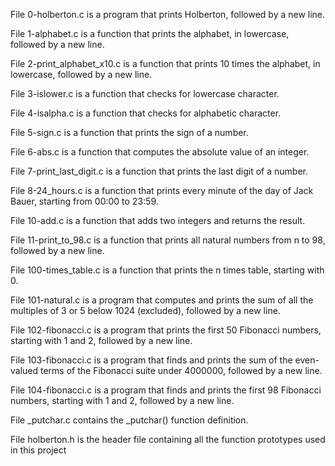 File 0-holberton.c is a program that prints Holberton, followed by a new line.

File 1-alphabet.c is a function that prints the alphabet, in lowercase, followed by a new line.

File 2-print_alphabet_x10.c is a function that prints 10 times the alphabet, in lowercase, followed by a new line.

File 3-islower.c is a function that checks for lowercase character.

File 4-isalpha.c is a function that checks for alphabetic character.

File 5-sign.c is a function that prints the sign of a number.

File 6-abs.c is a function that computes the absolute value of an integer.

File 7-print_last_digit.c is a function that prints the last digit of a number.

File 8-24_hours.c is a function that prints every minute of the day of Jack Bauer, starting from 00:00 to 23:59.

File 10-add.c is a function that adds two integers and returns the result.

File 11-print_to_98.c is a function that prints all natural numbers from n to 98, followed by a new line.

File 100-times_table.c is a function that prints the n times table, starting with 0.

File 101-natural.c is a program that computes and prints the sum of all the multiples of 3 or 5 below 1024 (excluded), followed by a new line.

File 102-fibonacci.c is a program that prints the first 50 Fibonacci numbers, starting with 1 and 2, followed by a new line.

File 103-fibonacci.c is a program that finds and prints the sum of the even-valued terms of the Fibonacci suite under 4000000, followed by a new line.

File 104-fibonacci.c is a program that finds and prints the first 98 Fibonacci numbers, starting with 1 and 2, followed by a new line.

File _putchar.c contains the _putchar() function definition.

File holberton.h is the header file containing all the function prototypes used in this project
